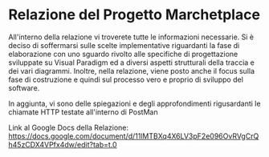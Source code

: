 # Relazione del Progetto Marchetplace
All'interno della relazione vi troverete tutte le informazioni necessarie. 
Si è deciso di soffermarsi sulle scelte implementative riguardanti la fase di elaborazione con uno sguardo rivolto alle specifiche di progettazione sviluppate su Visual Paradigm ed a diversi aspetti strutturali della traccia e dei vari diagrammi. Inoltre, nella relazione, viene posto anche il focus sulla fase di costruzione e quindi sul processo vero e proprio di sviluppo del software.

In aggiunta, vi sono delle spiegazioni e degli approfondimenti rigusardanti le chiamate HTTP testate all'interno di PostMan

Link al Google Docs della Relazione:
https://docs.google.com/document/d/11lMTBXq4X6LV3pF2e096OvRVgCrQh45zCDX4VPfx4dw/edit?tab=t.0
